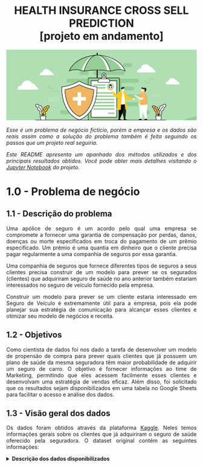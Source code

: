 <h1 align='center'>  HEALTH INSURANCE CROSS SELL PREDICTION <br> [projeto em andamento] </h1>

<div align=center>

![Healthin](images/healthin.png 'aaa')
</div>

<p align="justify"><i>Esse é um problema de negócio fictício, porém a empresa e os dados são reais assim como a solução do problema também é feita seguindo os passos que um projeto real seguiria.</i></p>

<p align="justify"><i>Este README apresenta um apanhado dos métodos utilizados e dos principais resultados obtidos. Você pode obter mais detalhes visitando o 
<a href="">Jupyter Notebook</a> do projeto.</i></p>

# 1.0 - **Problema de negócio**

## 1.1 - **Descrição do problema**

<p align="justify"> Uma apólice de seguro é um acordo pelo qual uma empresa se compromete a fornecer uma garantia de compensação por perdas, danos, doenças ou morte especificados em troca do pagamento de um prêmio especificado. Um prêmio é uma quantia em dinheiro que o cliente precisa pagar regularmente a uma companhia de seguros por essa garantia. </p>

<p align="justify"> Uma companhia de seguros que fornece diferentes tipos de seguros a seus clientes precisa construir de um modelo para prever se os segurados (clientes) que adquiriram seguro de saúde no ano anterior também estariam interessados no seguro de veículo fornecido pela empresa. </p>

<p align="justify"> Construir um modelo para prever se um cliente estaria interessado em Seguro de Veículo é extremamente útil para a empresa, pois ela pode planejar sua estratégia de comunicação para alcançar esses clientes e otimizar seu modelo de negócios e receita.</p>


## 1.2 - **Objetivos**

<p align="justify">Como cientista de dados foi nos dado a tarefa de desenvolver um modelo de propensão de compra para prever quais clientes que já possuem um plano de saúde da mesma seguradora têm maior probabilidade de adquirir um seguro de carro. O objetivo é fornecer informações ao time de Marketing, permitindo que eles acessem facilmente esses clientes e desenvolvam uma estratégia de vendas eficaz. Além disso, foi solicitado que os resultados sejam disponibilizados em uma tabela no Google Sheets para facilitar o acesso e análise dos dados.</p>

## 1.3 - **Visão geral dos dados**

<p align="justify"> Os dados foram obtidos através da plataforma <a href="https://www.kaggle.com/datasets/anmolkumar/health-insurance-cross-sell-predictions">Kaggle</a>. Neles temos informações gerais sobre os clientes que já adquiriram o seguro de saúde oferecido pela seguradora. O dataset original contém as seguintes informações:</p>

<details><summary><strong> Descrição dos dados disponibilizados</strong> </summary>

| Variável            | Descrição                                                                                           |
|---------------------|-----------------------------------------------------------------------------------------------------|
| id                  | ID único do cliente                                                                                 |
| Gender              | Gênero do cliente                                                                                   |
| Age                 | Idade do cliente                                                                                    |
| Driving_License     | 0: Cliente não possui CNH, 1: Cliente já possui CNH                                                 |
| Region_Code         | Código único para a região do cliente                                                               |
| Previously_Insured  | 1: Cliente já possui Seguro de Veículo, 0: Cliente não possui Seguro de Veículo                     |
| Vehicle_Age         | Idade do Veículo                                                                                    |
| Vehicle_Damage      | 1: Cliente teve seu veículo danificado no passado, 0: Cliente não teve seu veículo danificado      |
| Annual_Premium      | O valor que o cliente precisa pagar como prêmio anual                                              |
| Policy_Sales_Channel| Código anonimizado para o canal de abordagem ao cliente                                             |
| Vintage             | Número de dias que o cliente está associado à empresa                                              |
| Response            | 1: Cliente está interessado, 0: Cliente não está interessado                                       |

</details>
